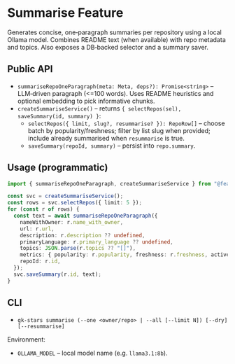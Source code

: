 # Summarise Feature

Generates concise, one‑paragraph summaries per repository using a local Ollama model. Combines README text (when available) with repo metadata and topics. Also exposes a DB‑backed selector and a summary saver.

## Public API

- `summariseRepoOneParagraph(meta: Meta, deps?): Promise<string>` – LLM‑driven paragraph (<=100 words). Uses README heuristics and optional embedding to pick informative chunks.
- `createSummariseService()` – returns `{ selectRepos(sel), saveSummary(id, summary) }`:
  - `selectRepos({ limit, slug?, resummarise? }): RepoRow[]` – choose batch by popularity/freshness; filter by list slug when provided; include already summarised when `resummarise` is true.
  - `saveSummary(repoId, summary)` – persist into `repo.summary`.

## Usage (programmatic)

```ts
import { summariseRepoOneParagraph, createSummariseService } from "@features/summarise";

const svc = createSummariseService();
const rows = svc.selectRepos({ limit: 5 });
for (const r of rows) {
  const text = await summariseRepoOneParagraph({
    nameWithOwner: r.name_with_owner,
    url: r.url,
    description: r.description ?? undefined,
    primaryLanguage: r.primary_language ?? undefined,
    topics: JSON.parse(r.topics ?? "[]"),
    metrics: { popularity: r.popularity, freshness: r.freshness, activeness: r.activeness },
    repoId: r.id,
  });
  svc.saveSummary(r.id, text);
}
```

## CLI

- `gk-stars summarise (--one <owner/repo> | --all [--limit N]) [--dry] [--resummarise]`

Environment:

- `OLLAMA_MODEL` – local model name (e.g. `llama3.1:8b`).

